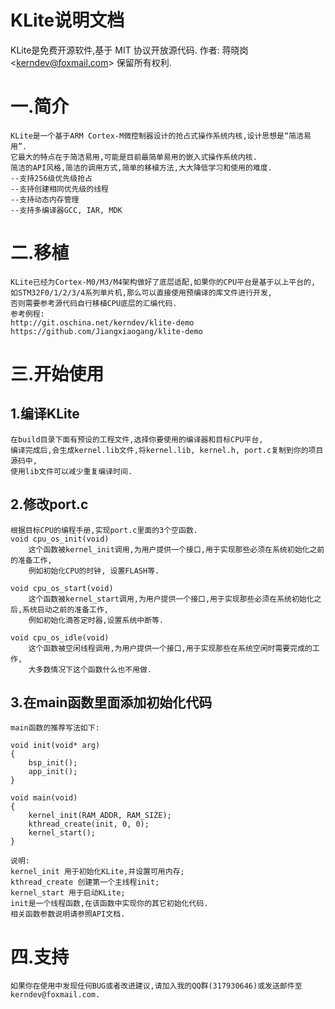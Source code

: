 KLite说明文档
=====================
KLite是免费开源软件,基于 MIT 协议开放源代码.
作者: 蒋晓岗\<kerndev@foxmail.com> 保留所有权利.

# 一.简介
	KLite是一个基于ARM Cortex-M微控制器设计的抢占式操作系统内核,设计思想是“简洁易用”.  
	它最大的特点在于简洁易用,可能是目前最简单易用的嵌入式操作系统内核.  
	简洁的API风格,简洁的调用方式,简单的移植方法,大大降低学习和使用的难度.  
	--支持256级优先级抢占  
	--支持创建相同优先级的线程  
	--支持动态内存管理  
	--支持多编译器GCC, IAR, MDK

# 二.移植
	KLite已经为Cortex-M0/M3/M4架构做好了底层适配,如果你的CPU平台是基于以上平台的,
	如STM32F0/1/2/3/4系列单片机,那么可以直接使用预编译的库文件进行开发,  
	否则需要参考源代码自行移植CPU底层的汇编代码.
	参考例程: 
	http://git.oschina.net/kerndev/klite-demo
	https://github.com/Jiangxiaogang/klite-demo

# 三.开始使用
## 1.编译KLite
	在build目录下面有预设的工程文件,选择你要使用的编译器和目标CPU平台,  
	编译完成后,会生成kernel.lib文件,将kernel.lib, kernel.h, port.c复制到你的项目源码中,
	使用lib文件可以减少重复编译时间.

## 2.修改port.c
	根据目标CPU的编程手册,实现port.c里面的3个空函数.
	void cpu_os_init(void)
		这个函数被kernel_init调用,为用户提供一个接口,用于实现那些必须在系统初始化之前的准备工作,
		例如初始化CPU的时钟, 设置FLASH等.
		
	void cpu_os_start(void)
		这个函数被kernel_start调用,为用户提供一个接口,用于实现那些必须在系统初始化之后,系统启动之前的准备工作,
		例如初始化滴答定时器,设置系统中断等.
		
	void cpu_os_idle(void)
		这个函数被空闲线程调用,为用户提供一个接口,用于实现那些在系统空闲时需要完成的工作,
		大多数情况下这个函数什么也不用做.

## 3.在main函数里面添加初始化代码
	main函数的推荐写法如下:
```
void init(void* arg)
{
	bsp_init();
	app_init();
}

void main(void)
{
	kernel_init(RAM_ADDR, RAM_SIZE);
	kthread_create(init, 0, 0);
	kernel_start();
}
```
	说明:
	kernel_init 用于初始化KLite,并设置可用内存;  
	kthread_create 创建第一个主线程init;  
	kernel_start 用于启动KLite;  
	init是一个线程函数,在该函数中实现你的其它初始化代码.  
	相关函数参数说明请参照API文档.  

# 四.支持
	如果你在使用中发现任何BUG或者改进建议,请加入我的QQ群(317930646)或发送邮件至kerndev@foxmail.com.  

	